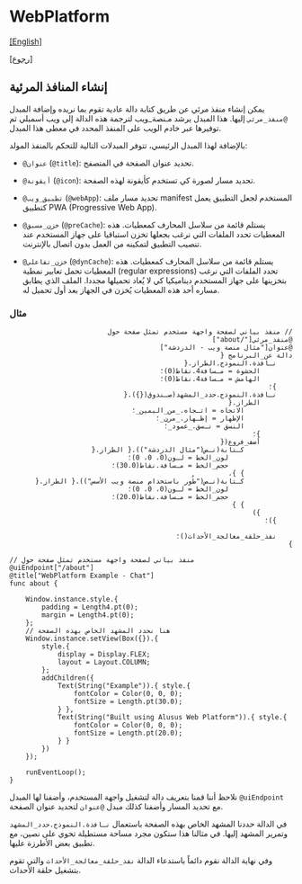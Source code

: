# WebPlatform

[[English]](ui_endpoints.en.md)

[[رجوع]](../readme.ar.md)

## إنشاء المنافذ المرئية

يمكن إنشاء منفذ مرئي عن طريق كتابة دالة عادية تقوم بما نريده وإضافة المبدل `@منفذ_مرئي` إليها.
هذا المبدل يرشد مـنصة_ويب لترجمة هذه الدالة إلى ويب أسمبلي ثم توفيرها عبر خادم الويب على المنفذ
المحدد في معطى هذا المبدل.

بالإضافة لهذا المبدل الرئيسي، تتوفر المبدلات التالية للتحكم بالمنفذ المولد:

* `@عنوان` (`@title`): تحديد عنوان الصفحة في المتصفح.

* `@أيقونة` (`@icon`): تحديد مسار لصورة كي تستخدم كأيقونة لهذه الصفحة.

* `@تطبيق_ويب` (`@webApp`): تحديد مسار ملف manifest المستخدم لجعل التطبيق يعمل
  كتطبيق PWA (Progressive Web App).
  
* `@خزن_مسبق` (`@preCache`): يستلم قائمة من سلاسل المحارف كمعطيات. هذه المعطيات تحدد الملفات التي
  نرغب بجعلها تخزن استباقيا على جهاز المستخدم عند تنصيب التطبيق لتمكينه من العمل بدون اتصال
  بالإنترنت.
  
* `@خزن_تفاعلي` (`@dynCache`): يستلم قائمة من سلاسل المحارف كمعطيات. هذه المعطيات تحمل تعابير
  نمطية (regular expressions) تحدد الملفات التي نرغب بتخزينها على جهاز المستخدم ديناميكيا كي
  لا يُعاد تحميلها مجددا. الملف الذي يطابق مساره أحد هذه المعطيات يُخزن في الجهاز بعد أول تحميل له.

### مثال

<div dir=rtl>

```
// منفذ بياني لصفحة واجهة مستخدم تمثل صفحة حول
@منفذ_مرئي["/about"]
@عنوان["مثال منصة ويب - الدردشة"]
دالة عن_البرنامج {
    نـافذة.النموذج.الطراز.{
        الحشوة = مـسافة4.نقاط(0)؛
        الهامش = مـسافة4.نقاط(0)؛
    }؛
    نـافذة.النموذج.حدد_المشهد(صـندوق({}).{
        الطراز.{
            الاتجاه = اتـجاه._من_اليمين_؛
            الإظهار = إظـهار._مرن_؛
            النسق = نـسق._عمود_؛
        }؛
        أضف_فروع({
            كـتابة(نـص("مثال الدردشة")).{ الطراز.{
                لون_الخط = لـون(0، 0، 0)؛
                حجم_الخط = مـسافة.نقاط(30.0)؛
            } }،
            كـتابة(نـص("طُور باستخدام منصة ويب الأسس")).{ الطراز.{
                لون_الخط = لـون(0، 0، 0)؛
                حجم_الخط = مـسافة.نقاط(20.0)؛
            } }
        })
    })؛

    نفذ_حلقة_معالجة_الأحداث()؛
}
```

</div>

```
// منفذ بياني لصفحة واجهة مستخدم تمثل صفحة حول
@uiEndpoint["/about"]
@title["WebPlatform Example - Chat"]
func about {

    Window.instance.style.{
        padding = Length4.pt(0);
        margin = Length4.pt(0);
    };
    // هنا نحدد المشهد الخاص بهذه الصفحة
    Window.instance.setView(Box({}).{
        style.{
            display = Display.FLEX;
            layout = Layout.COLUMN;
        };
        addChildren({
            Text(String("Example")).{ style.{
                fontColor = Color(0, 0, 0);
                fontSize = Length.pt(30.0);
            } },
            Text(String("Built using Alusus Web Platform")).{ style.{
                fontColor = Color(0, 0, 0);
                fontSize = Length.pt(20.0);
            } }
        })
    });

    runEventLoop();
}
```

نلاحظ أننا قمنا بتعريف دالة لتشغيل واجهة المستخدم، وأضفنا لها المبدل `@uiEndpoint` مع تحديد المسار
وأضفنا كذلك مبدل `@عنوان` لتحديد عنوان الصفحة.

في الدالة حددنا المشهد الخاص بهذه الصفحة باستعمال `نـافذة.النموذج.حدد_المشهد` وتمرير المشهد إليها.
في مثالنا هذا ستكون مجرد مساحة مستطيلة تحوي على نصين، مع تطبيق بعض الأطرزة عليها.

وفي نهاية الدالة نقوم دائماً باستدعاء الدالة `نفذ_حلقة_معالجة_الأحداث` والتي تقوم بتشغيل حلقة
الأحداث.


